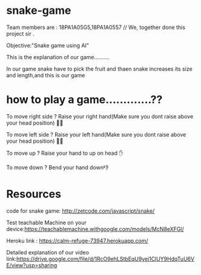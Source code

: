 # snake-game

Team members are : 18PA1A05G5,18PA1A0557 // We, together done this project sir .

Objective:"Snake game using AI"

This is the explanation of our game..........

In our game snake have to pick the fruit and thaen snake increases its size and length,and this is our game

# how to play a game.............??

To move right side ? Raise your right hand(Make sure you dont raise above your head position) 🙋‍♀️

To move left side ? Raise your left hand(Make sure you dont raise above your head position) 🙋‍♀️

To move up ? Raise your hand  to up on head ✋

To move down ? Bend your hand down👎

# Resources 
code for snake game:  http://zetcode.com/javascript/snake/

Test teachable Machine on your device:https://teachablemachine.withgoogle.com/models/McN8eXFGl/

Heroku link : https://calm-refuge-73947.herokuapp.com/

Detailed explanation of our video link:https://drive.google.com/file/d/1RcO9ehLStbEqU9yej1ClUY9HdqTuU6VE/view?usp=sharing
